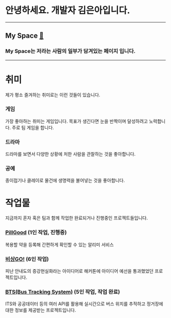 # 안녕하세요. 개발자 김은아입니다.
---
## My Space [🚀](https://iamgoingtospace.web.app/)
### My Space는 저라는 사람의 일부가 담겨있는 페이지 입니다.
---
# 취미
제가 평소 즐겨하는 취미로는 이런 것들이 있습니다.
### 게임
가장 좋아하는 취미는 게임입니다. 목표가 생긴다면 눈을 반짝이며 달성하려고 노력합니다. 주로 팀 게임을 합니다.
### 드라마
드라마를 보면서 다양한 상황에 처한 사람을 관찰하는 것을 좋아합니다.
### 공예
종이접기나 클레이로 물건에 생명력을 불어넣는 것을 좋아합니다.

#  작업물
지금까지 혼자 혹은 팀과 함께 작업한 완료되거나 진행중인 프로젝트들입니다.
### [PillGood](https://github.com/KimEunA97/KDT-2-Project-B-4) (1인 작업, 진행중)
복용할 약을 등록해 간편하게 확인할 수 있는 알리미 서비스
### [비상GO!](https://github.com/jiny43/Project-k-digitalHackathon) (6인 작업)
피난 안내도의 증강현실화라는 아이디어로 해커톤에 아이디어 예선을 통과했었던 프로젝트입니다.
### [BTS(Bus Tracking System)](https://github.com/KimEunA97/KDT-2-Project-B-4) (5인 작업, 작업 완료)
ITS와 공공데이터 등의 여러 API를 활용해 실시간으로 버스 위치를 추적하고 정거장에 대한 정보를 제공받는 프로젝트입니다.
